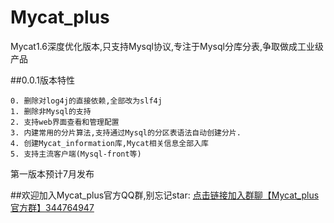 # Mycat_plus
Mycat1.6深度优化版本,只支持Mysql协议,专注于Mysql分库分表,争取做成工业级产品

##0.0.1版本特性

	0. 删除对log4j的直接依赖,全部改为slf4j
	1. 删除非Mysql的支持
	2. 支持web界面查看和管理配置
	3. 内建常用的分片算法,支持通过Mysql的分区表语法自动创建分片.
	4. 创建Mycat_information库,Mycat相关信息全部入库
	5. 支持主流客户端(Mysql-front等)

第一版本预计7月发布

##欢迎加入Mycat_plus官方QQ群,别忘记star: 
   [点击链接加入群聊【Mycat_plus官方群】344764947](https://jq.qq.com/?_wv=1027&k=5sZhdgy) 